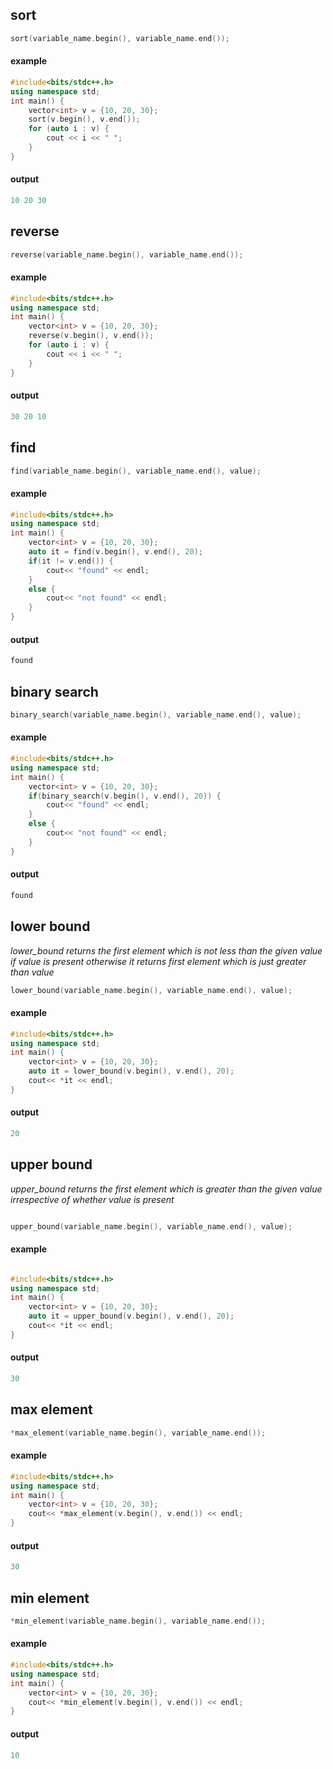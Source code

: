 ## sort

```cpp
sort(variable_name.begin(), variable_name.end());
```

#### example

```cpp
#include<bits/stdc++.h>
using namespace std;
int main() {
    vector<int> v = {10, 20, 30};
    sort(v.begin(), v.end());
    for (auto i : v) {
        cout << i << " ";
    }
}
```

#### output

```cpp
10 20 30
```

## reverse

```cpp
reverse(variable_name.begin(), variable_name.end());
```

#### example

```cpp
#include<bits/stdc++.h>
using namespace std;
int main() {
    vector<int> v = {10, 20, 30};
    reverse(v.begin(), v.end());
    for (auto i : v) {
        cout << i << " ";
    }
}
```

#### output

```cpp
30 20 10
```

## find

```cpp
find(variable_name.begin(), variable_name.end(), value);
```

#### example

```cpp
#include<bits/stdc++.h>
using namespace std;
int main() {
    vector<int> v = {10, 20, 30};
    auto it = find(v.begin(), v.end(), 20);
    if(it != v.end()) {
        cout<< "found" << endl;
    }
    else {
        cout<< "not found" << endl;
    }
}
```

#### output

```cpp
found
```

## binary search

```cpp
binary_search(variable_name.begin(), variable_name.end(), value);
```

#### example

```cpp
#include<bits/stdc++.h>
using namespace std;
int main() {
    vector<int> v = {10, 20, 30};
    if(binary_search(v.begin(), v.end(), 20)) {
        cout<< "found" << endl;
    }
    else {
        cout<< "not found" << endl;
    }
}
```

#### output

```cpp
found
```

## lower bound

*lower_bound returns the first element which is not less than the given value if value is present otherwise it returns first element which is just greater than value*

```cpp
lower_bound(variable_name.begin(), variable_name.end(), value);
```

#### example

```cpp
#include<bits/stdc++.h>
using namespace std;
int main() {
    vector<int> v = {10, 20, 30};
    auto it = lower_bound(v.begin(), v.end(), 20);
    cout<< *it << endl;
}
```

#### output

```cpp
20
```

## upper bound

*upper_bound returns the first element which is greater than the given value irrespective of whether value is present*

```cpp

upper_bound(variable_name.begin(), variable_name.end(), value);
```

#### example

```cpp

#include<bits/stdc++.h>
using namespace std;
int main() {
    vector<int> v = {10, 20, 30};
    auto it = upper_bound(v.begin(), v.end(), 20);
    cout<< *it << endl;
}
```

#### output

```cpp
30
```



## max element

```cpp
*max_element(variable_name.begin(), variable_name.end());
```

#### example

```cpp
#include<bits/stdc++.h>
using namespace std;
int main() {
    vector<int> v = {10, 20, 30};
    cout<< *max_element(v.begin(), v.end()) << endl;
}
```

#### output

```cpp
30
```

## min element

```cpp
*min_element(variable_name.begin(), variable_name.end());
```

#### example

```cpp
#include<bits/stdc++.h>
using namespace std;
int main() {
    vector<int> v = {10, 20, 30};
    cout<< *min_element(v.begin(), v.end()) << endl;
}
```

#### output

```cpp
10
```